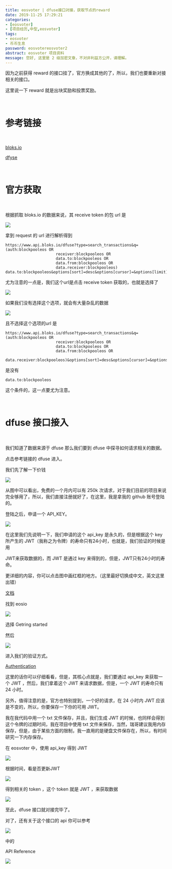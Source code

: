 ```yaml
---
title: eosvoter | dfuse接口对接，获取节点的reward
date: 2019-11-25 17:29:21
categories:
- [eosvoter]
- [项目经历,中型,eosvoter]
tags:
- eosvoter
- 币币生息
password: eosvotereosvoter2
abstract: eosvoter 项目资料
message: 您好, 这里是 2 级加密文章，不对非利益方公开，请理解。
---
```

因为之前获得 reward 的接口挂了，官方换成其他的了，所以，我们也要重新对接相关的接口。

这里说一下 reward 就是出块奖励和投票奖励。

<!-- more -->

<br/>

# 参考链接

<br/>

[bloks.io](https://bloks.io/)

[dfyse](https://app.dfuse.io/)

<br/>

# 官方获取

<br/>

根据抓取 bloks.io 的数据来说，其 receive token 的包 url 是

![](/images/eos_voter/2_0.png)

拿到 request 的 url 进行解析得到

	https://www.api.bloks.io/dfuse?type=search_transactions&q=(auth:blockpooleos OR
						  receiver:blockpooleos OR
						  data.to:blockpooleos OR
						  data.from:blockpooleos OR
						  data.receiver:blockpooleos) data.to:blockpooleos&options[sort]=desc&options[cursor]=&options[limit]=25&options[withReversible]=true

尤为注意的一点是，我们这个url是点击 receive token 获取的，也就是选择了

![](/images/eos_voter/2_3.png)

如果我们没有选择这个选项，就会有大量杂乱的数据

![](/images/eos_voter/2_4.png)

且不选择这个选项的url 是

	https://www.api.bloks.io/dfuse?type=search_transactions&q=(auth:blockpooleos OR
						  receiver:blockpooleos OR
						  data.to:blockpooleos OR
						  data.from:blockpooleos OR
						  data.receiver:blockpooleos)&options[sort]=desc&options[cursor]=&options[limit]=25&options[withReversible]=true


是没有

	data.to:blockpooleos

这个条件的，这一点要尤为注意。

<br/>

# dfuse 接口接入

<br/>

我们知道了数据来源于 dfuse 那么我们要到 dfuse 中探寻如何请求相关的数据。

点击参考链接的 dfuse 进入。

我们先了解一下价钱

![](/images/eos_voter/2_1.png)

从图中可以看出，免费的一个月内可以有 250k 次请求，对于我们目前的项目来说完全够用了，所以，我们直接注册就好了，在这里，我是拿我的 github 账号登陆的。

登陆之后，申请一个 API_KEY。

![](/images/eos_voter/2_2.png)

在这里我们先说明一下，我们申请的这个 api_key 是永久的，但是根据这个 key 所产生的 JWT（我称之为令牌）的寿命只有24小时，也就是，我们验证的时候是用

JWT来获取数据的，而 JWT 是通过 key 来得到的，但是，JWT只有24小时的寿命。

更详细的内容，你可以点击图中画红框的地方。（这里最好切换成中文，英文这里出错）

[文档](https://docs.dfuse.io/)

找到 eosio

![](/images/eos_voter/2_5.png)

选择 Getring started

然后

![](/images/eos_voter/2_6.png)

进入我们的验证方式。

[Authentication](https://docs.dfuse.io/guides/core-concepts/authentication/)

这里的话你可以仔细看看，但是，其核心点就是，我们要通过 api_key 来获取一个 JWT ，然后，我们拿着这个 JWT 来请求数据，但是，一个 JWT 的寿命只有 24 小时。

另外，值得注意的是，官方也特别提到，一个好的请求，在 24 小时内 JWT 应该是不变的，所以，你要保存一下你的可用 JWT。

我在我代码中用一个 txt 文件保存，并且，我们生成 JWT 的时候，也同样会得到这个令牌的过期时间，我在项目中使用 txt 文件来保存，当然，瑞哥建议我用内存保存，但是，由于某些方面的限制，我一直用的是硬盘文件保存在，所以，有时间研究一下内存保存。

在 eosvoter 中，使用 api_key 得到 JWT

![](/images/eos_voter/2_7.png)

根据时间，看是否更新JWT

![](/images/eos_voter/2_8.png)

得到相关的 token ，这个 token 就是 JWT ，来获取数据

![](/images/eos_voter/2_9.png)

至此，dfuse 接口就对接完毕了。

对了，还有关于这个接口的 api 你可以参考

![](/images/eos_voter/2_5.png)

中的

API Reference

![](/images/eos_voter/2_10.png)



